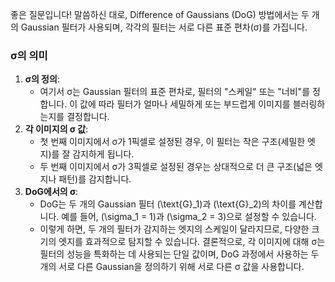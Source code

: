 좋은 질문입니다! 말씀하신 대로, Difference of Gaussians (DoG) 방법에서는 두 개의 Gaussian 필터가 사용되며, 각각의 필터는 서로 다른 표준 편차(σ)를 가집니다.
### σ의 의미
1. **σ의 정의**:
    - 여기서 σ는 Gaussian 필터의 표준 편차로, 필터의 "스케일" 또는 "너비"를 정합니다. 이 값에 따라 필터가 얼마나 세밀하게 또는 부드럽게 이미지를 블러링하는지를 결정합니다.
2. **각 이미지의 σ 값**:
    - 첫 번째 이미지에서 σ가 1픽셀로 설정된 경우, 이 필터는 작은 구조(세밀한 엣지)를 잘 감지하게 됩니다.
    - 두 번째 이미지에서 σ가 3픽셀로 설정된 경우는 상대적으로 더 큰 구조(넓은 엣지나 패턴)를 감지합니다.
3. **DoG에서의 σ**:
    - DoG는 두 개의 Gaussian 필터 \(\text{G}_1\)과 \(\text{G}_2\)의 차이를 계산합니다. 예를 들어, \(\sigma_1 = 1\)과 \(\sigma_2 = 3\)으로 설정할 수 있습니다.
    - 이렇게 하면, 두 개의 필터가 감지하는 엣지의 스케일이 달라지므로, 다양한 크기의 엣지를 효과적으로 탐지할 수 있습니다.
결론적으로, 각 이미지에 대해 σ는 필터의 성능을 특화하는 데 사용되는 단일 값이며, DoG 과정에서 사용하는 두 개의 서로 다른 Gaussian을 정의하기 위해 서로 다른 σ 값을 사용합니다.